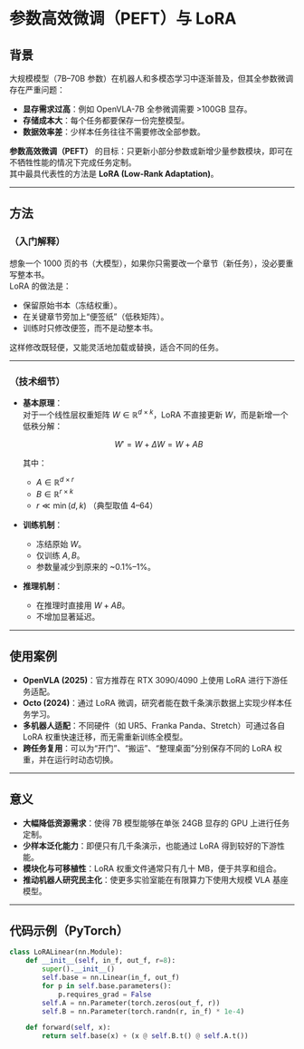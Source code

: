 # 参数高效微调（PEFT）与 LoRA

## 背景
大规模模型（7B–70B 参数）在机器人和多模态学习中逐渐普及，但其全参数微调存在严重问题：  
- **显存需求过高**：例如 OpenVLA-7B 全参微调需要 >100GB 显存。  
- **存储成本大**：每个任务都要保存一份完整模型。  
- **数据效率差**：少样本任务往往不需要修改全部参数。  

**参数高效微调（PEFT）** 的目标：只更新小部分参数或新增少量参数模块，即可在不牺牲性能的情况下完成任务定制。  
其中最具代表性的方法是 **LoRA (Low-Rank Adaptation)**。

---

## 方法

### （入门解释）
想象一个 1000 页的书（大模型），如果你只需要改一个章节（新任务），没必要重写整本书。  
LoRA 的做法是：  
- 保留原始书本（冻结权重）。  
- 在关键章节旁加上“便签纸”（低秩矩阵）。  
- 训练时只修改便签，而不是动整本书。  

这样修改既轻便，又能灵活地加载或替换，适合不同的任务。

---

### （技术细节）
- **基本原理**：  
  对于一个线性层权重矩阵 $W \in \mathbb{R}^{d \times k}$，LoRA 不直接更新 $W$，而是新增一个低秩分解：

  $$W' = W + \Delta W = W + A B$$

  其中：

  - $A \in \mathbb{R}^{d \times r}$  
  - $B \in \mathbb{R}^{r \times k}$  
  - $r \ll \min(d, k)$ （典型取值 4–64）

- **训练机制**：  
  - 冻结原始 $W$。  
  - 仅训练 $A, B$。  
  - 参数量减少到原来的 ~0.1%–1%。  

- **推理机制**：  
  - 在推理时直接用 $W + AB$。  
  - 不增加显著延迟。  

---

## 使用案例
- **OpenVLA (2025)**：官方推荐在 RTX 3090/4090 上使用 LoRA 进行下游任务适配。  
- **Octo (2024)**：通过 LoRA 微调，研究者能在数千条演示数据上实现少样本任务学习。  
- **多机器人适配**：不同硬件（如 UR5、Franka Panda、Stretch）可通过各自 LoRA 权重快速迁移，而无需重新训练全模型。  
- **跨任务复用**：可以为“开门”、“搬运”、“整理桌面”分别保存不同的 LoRA 权重，并在运行时动态切换。  

---

## 意义
- **大幅降低资源需求**：使得 7B 模型能够在单张 24GB 显存的 GPU 上进行任务定制。  
- **少样本泛化能力**：即便只有几千条演示，也能通过 LoRA 得到较好的下游性能。  
- **模块化与可移植性**：LoRA 权重文件通常只有几十 MB，便于共享和组合。  
- **推动机器人研究民主化**：使更多实验室能在有限算力下使用大规模 VLA 基座模型。  

---

## 代码示例（PyTorch）

```python
class LoRALinear(nn.Module):
    def __init__(self, in_f, out_f, r=8):
        super().__init__()
        self.base = nn.Linear(in_f, out_f)
        for p in self.base.parameters():
            p.requires_grad = False
        self.A = nn.Parameter(torch.zeros(out_f, r))
        self.B = nn.Parameter(torch.randn(r, in_f) * 1e-4)

    def forward(self, x):
        return self.base(x) + (x @ self.B.t() @ self.A.t())
